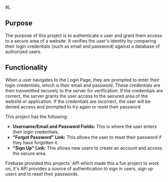 #L

## Purpose
The purpose of this project is to authenticate a user and grant them access to a secure area of a website. It verifies the user's identity by comparing their login credentials (such as email and password) against a database of authorized users.

## Functionality
When a user navigates to the Login Page, they are  prompted to enter their login credentials, which is their email and password. These credentials are then transmitted securely to the server for verification. If the credentials are correct, the server grants the user access to the secured area of the website or application. If the credentials are incorrect, the user will be denied access and prompted to try again or reset their password.

This project has the following:

- **Username/Email and Password Fields:** This is where the user enters their login credentials.
- **"Forgot Password" Link:** This allows the user to reset their password if they have forgotten it.
- **"Sign Up" Link:** This allows new users to create an account and access the secure area.

Firebase provided this projects' API which made this a fun project to work on, it's API provides a source of authentication to sign in users, sign up users and to reset their passwords.